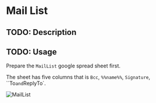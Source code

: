 # Mail List

## TODO: Description


## TODO: Usage


Prepare the `MailList` google spread sheet first.

The sheet has five columns that is `Bcc`, `%%name%%`, `Signature`, ``To` and `ReplyTo`.

![MailList](https://cloud.githubusercontent.com/assets/9312373/25469781/6dae1b38-2b59-11e7-84c1-4f2010f60ca5.png)
